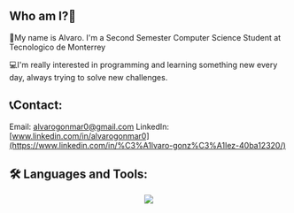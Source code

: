 ## Who am I?👋

👤My name is Alvaro. I'm a Second Semester Computer Science Student at Tecnologico de Monterrey

💻I'm really interested in programming and learning something new every day, always trying to solve new challenges.

## 📞Contact:
Email: alvarogonmar0@gmail.com
LinkedIn: [www.linkedin.com/in/alvarogonmar0](https://www.linkedin.com/in/%C3%A1lvaro-gonz%C3%A1lez-40ba12320/)

## 🛠️ Languages and Tools:
<p align="center">
  <img src="https://go-skill-icons.vercel.app/api/icons?i=js,html,css,react,cpp,py,tailwind,ts,vite,nodejs,django,git,github,godot,matlab,netlify,nextjs,bash,vscode,figma,linkedin&perline=7" />
</p>


<!-- [![Top Langs](https://github-readme-stats.vercel.app/api/top-langs/?username=alvarogonmar&langs_count=10&layout=compact)](https://github.com/anuraghazra/github-readme-stats)-->


<!--
**alvarogonmar/alvarogonmar** is a ✨ _special_ ✨ repository because its `README.md` (this file) appears on your GitHub profile.

Here are some ideas to get you started:

- 🔭 I’m currently working on ...
- 🌱 I’m currently learning ...
- 👯 I’m looking to collaborate on ...
- 🤔 I’m looking for help with ...
- 💬 Ask me about ...
- 📫 How to reach me: ...
- 😄 Pronouns: ...
- ⚡ Fun fact: ...
-->

